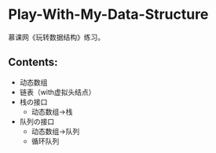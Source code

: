 # Play-With-My-Data-Structure
慕课网《玩转数据结构》练习。
## Contents:
+ 动态数组
+ 链表（with虚拟头结点）
+ 栈の接口
  + 动态数组->栈
+ 队列の接口
  + 动态数组->队列
  + 循环队列
